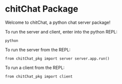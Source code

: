 # chitChat Package

Welcome to chitChat, a python chat server package!

To run the server and client, enter into the python REPL:

`python`

To run the server from the REPL:

`from chitChat_pkg import server
server.app.run()`


To run a client from the REPL:

`from chitChat_pkg import client`